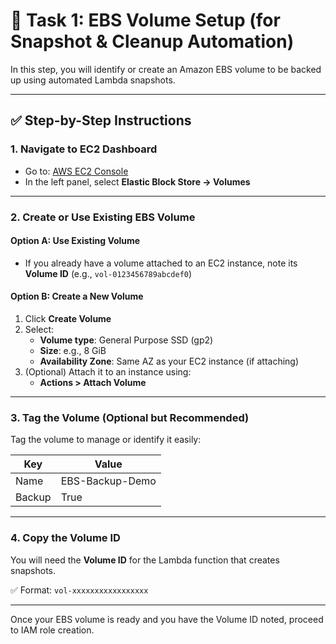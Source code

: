 # 💽 Task 1: EBS Volume Setup (for Snapshot & Cleanup Automation)

In this step, you will identify or create an Amazon EBS volume to be backed up using automated Lambda snapshots.

---

## ✅ Step-by-Step Instructions

### 1. Navigate to EC2 Dashboard

- Go to: [AWS EC2 Console](https://console.aws.amazon.com/ec2/)
- In the left panel, select **Elastic Block Store → Volumes**

---

### 2. Create or Use Existing EBS Volume

#### Option A: Use Existing Volume
- If you already have a volume attached to an EC2 instance, note its **Volume ID** (e.g., `vol-0123456789abcdef0`)

#### Option B: Create a New Volume
1. Click **Create Volume**
2. Select:
   - **Volume type**: General Purpose SSD (gp2)
   - **Size**: e.g., 8 GiB
   - **Availability Zone**: Same AZ as your EC2 instance (if attaching)
3. (Optional) Attach it to an instance using:
   - **Actions > Attach Volume**

---

### 3. Tag the Volume (Optional but Recommended)

Tag the volume to manage or identify it easily:

| Key        | Value            |
|------------|------------------|
| Name       | EBS-Backup-Demo  |
| Backup     | True             |

---

### 4. Copy the Volume ID

You will need the **Volume ID** for the Lambda function that creates snapshots.

✅ Format: `vol-xxxxxxxxxxxxxxxxx`

---

Once your EBS volume is ready and you have the Volume ID noted, proceed to IAM role creation.